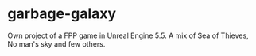 # garbage-galaxy
Own project of a FPP game in Unreal Engine 5.5. A mix of Sea of Thieves, No man's sky and few others.
